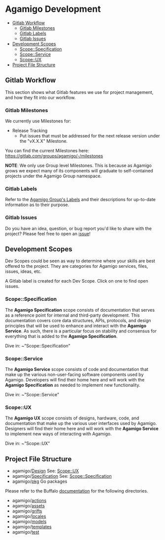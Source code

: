 # Agamigo Development

<!-- vim-markdown-toc GitLab -->

* [Gitlab Workflow](#gitlab-workflow)
	* [Gitlab Milestones](#gitlab-milestones)
	* [Gitlab Labels](#gitlab-labels)
	* [Gitlab Issues](#gitlab-issues)
* [Development Scopes](#development-scopes)
	* [Scope::Specification](#scopespecification)
	* [Scope::Service](#scopeservice)
	* [Scope::UX](#scopeux)
* [Project File Structure](#project-file-structure)

<!-- vim-markdown-toc -->

## Gitlab Workflow

This section shows what Gitlab features we use for project management, and how
they fit into our workflow.

### Gitlab Milestones

We currently use Milestones for:
- Release Tracking
	- Put issues that must be addressed for the next release version under the
      "vX.X.X" Milestone.

You can find the current Milestones here:
https://gitlab.com/groups/agamigo/-/milestones

**NOTE**: We only use Group level Milestones. This is because as Agamigo grows
we expect many of its components will graduate to self-contained projects under
the Agamigo Group namespace.

### Gitlab Labels

Refer to the [Agamigo Group's Labels](https://gitlab.com/groups/agamigo/-/labels)
and their descriptions for up-to-date information as to their purpose.

### Gitlab Issues

Do you have an idea, question, or bug report you'd like to share with the
project? Please feel free to open an
[issue](https://gitlab.com/agamigo/agamigo/issues)!

## Development Scopes

Dev Scopes could be seen as way to determine where your skills are best offered
to the project. They are categories for Agamigo services, files, issues, ideas,
etc.

A Gitlab label is created for each Dev Scope. Click on one to find open issues.

### Scope::Specification

The **Agamigo Specification** scope consists of documentation that serves as a
reference point for internal and third-party development. This documentation
covers core data structures, APIs, protocols, and design principles that will be
used to enhance and interact with the **Agamigo Service**. As such, there is a
particular focus on stability and consensus for everything that is added to the
**Agamigo Specification**.

Dive in: ~"Scope::Specification"

### Scope::Service

The **Agamigo Service** scope consists of code and documentation that make up the
various non-user-facing software components used by Agamigo. Developers will
find their home here and will work with the **Agamigo Specification** as needed to
implement new functionality.

Dive in: ~"Scope::Service"

### Scope::UX

The **Agamigo UX** scope consists of designs, hardware, code, and documentation that
make up the various user interfaces used by Agamigo. Designers will find their
home here and will work with the **Agamigo Service** to implement new ways of
interacting with Agamigo.

Dive in: ~"Scope::UX"

## Project File Structure

- agamigo/[Design](/Design) See: [Scope::UX](#Scope::UX)
- agamigo/[Specification](/Specification) See: [Scope::Specification](#Scope::Specification)
- agamigo/[pkg](/pkg) Go packages

Please refer to the Buffalo
[documentation](https://gobuffalo.io/docs/directory-structure) for the following
directories.

- agamigo/[actions](/actions)
- agamigo/[assets](/assets)
- agamigo/[grifts](/grifts)
- agamigo/[locales](/locales)
- agamigo/[models](/models)
- agamigo/[templates](/templates)
- agamigo/[test](/test)
